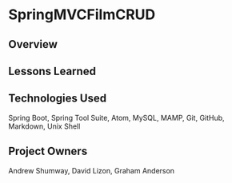 # SpringMVCFilmCRUD

## Overview

## Lessons Learned

## Technologies Used
Spring Boot, Spring Tool Suite, Atom, MySQL, MAMP, Git, GitHub, Markdown, Unix Shell

## Project Owners
Andrew Shumway, David Lizon, Graham Anderson